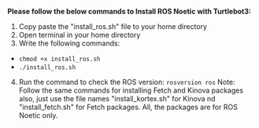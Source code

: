 **Please follow the below commands to Install ROS Noetic with Turtlebot3:**
1. Copy paste the "install_ros.sh" file to your home directory
2. Open terminal in your home directory
3. Write the following commands:
  - `chmod +x install_ros.sh`
  - `./install_ros.sh`
4. Run the command to check the ROS version:
   `rosversion ros`
Note: Follow the same commands for installing Fetch and Kinova packages also, just use the file names "install_kortex.sh" for Kinova nd "install_fetch.sh" for Fetch packages. All, the packages are for ROS Noetic only.
   
